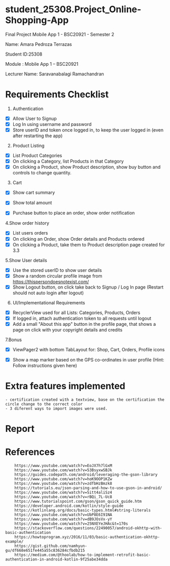 # student_25308.Project_Online-Shopping-App
Final Project Mobile App 1 - BSC20921 - Semester 2


Name: Amara Pedroza Terrazas

Student ID:25308

Module : Mobile App 1 – BSC20921

Lecturer Name: Saravanabalagi Ramachandran

# Requirements Checklist


1. Authentication
- [x] Allow User to Signup
- [x] Log In using username and password
- [x] Store userID and token once logged in, to keep the user logged in (even after restarting the app)

2. Product Listing
- [x] List Product Categories
- [x] On clicking a Category, list Products in that Category
- [x] On clicking a Product, show Product description, show buy button and controls to change quantity.

3. Cart
- [x] Show cart summary
- [x] Show total amount
- [x] Purchase button to place an order, show order notification


4.Show order history
- [x] List users orders
- [x] On clicking an Order, show Order details and Products ordered
- [x] On clicking a Product, take them to Product description page created for 3.3

5.Show User details
- [x] Use the stored userID to show user details
- [x] Show a random circular profile image from https://thispersondoesnotexist.com/
- [x] Show Logout button, on click take back to Signup / Log In page (Restart should not auto login after logout)

6. UI/Implementational Requirements
- [x] RecyclerView used for all Lists: Categories, Products, Orders
- [x] If logged in, attach authentication token to all requests until logout
- [x] Add a small "About this app" button in the profile page, that shows a page on click with your copyright details and credits

7.Bonus
- [x] ViewPager2 with bottom TabLayout for: Shop, Cart, Orders, Profile icons
- [x] Show a map marker based on the GPS co-ordinates in user profile (Hint: Follow instructions given here)



# Extra features implemented
    - certification created with a textview, base on the certification the circle change to the correct color
    - 3 diferent ways to import images were used. 


# Report 






# References 
        https://www.youtube.com/watch?v=EoJX7h7lGxM
        https://www.youtube.com/watch?v=53BsyxwSBJk
        https://guides.codepath.com/android/leveraging-the-gson-library
        https://www.youtube.com/watch?v=hoK9OOP1KZw
        https://www.youtube.com/watch?v=zdfbHzBmzk8
        https://tutorials.eu/json-parsing-and-how-to-use-gson-in-android/
        https://www.youtube.com/watch?v=Sitt4aliSz4
        https://www.youtube.com/watch?v=rBQi_7L-Uc8
        https://www.tutorialspoint.com/gson/gson_quick_guide.htm
        https://developer.android.com/kotlin/style-guide
        https://kotlinlang.org/docs/basic-types.html#string-literals
        https://www.youtube.com/watch?v=UbP8E6I91NA
        https://www.youtube.com/watch?v=dB9JOsVx-yY
        https://www.youtube.com/watch?v=25NXEYeJHAc&t=170s
        https://stackoverflow.com/questions/22490057/android-okhttp-with-basic-authentication
        https://howtoprogram.xyz/2016/11/03/basic-authentication-okhttp-example/
        https://gist.github.com/namhyun-gu/df668e651fe445a55c836284cfbdb215
        https://medium.com/@thoolab/how-to-implement-retrofit-basic-authentication-in-android-kotlin-9f25abe34dda
